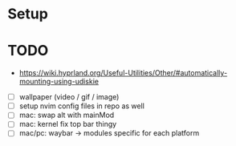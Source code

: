 # Setup

# TODO
- https://wiki.hyprland.org/Useful-Utilities/Other/#automatically-mounting-using-udiskie

- [ ] wallpaper (video / gif / image)
- [ ] setup nvim config files in repo as well
- [ ] mac: swap alt with mainMod
- [ ] mac: kernel fix top bar thingy
- [ ] mac/pc: waybar -> modules specific for each platform
